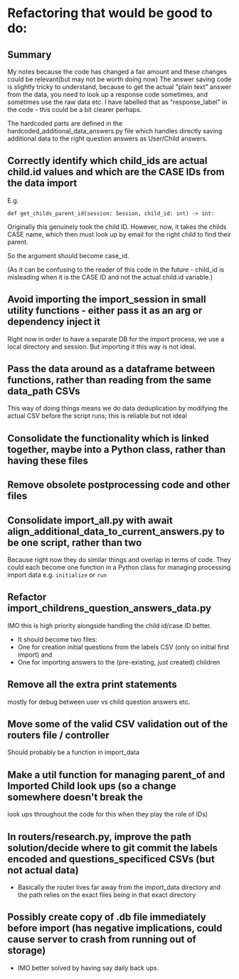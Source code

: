 # Refactoring that would be good to do:

## Summary
My notes because the code has changed a fair amount and these changes could be relevant(but may not be worth doing now)
The answer saving code is slightly tricky to understand, because to get the actual "plain text" answer from the data,
you need to look up a response code sometimes, and sometimes use the raw data etc. I have labelled that as "response_label"
in the code - this could be a bit clearer perhaps.

The hardcoded parts are defined in the hardcoded_additional_data_answers.py file which handles directly saving additional
data to the right question answers as User/Child answers.

## Correctly identify which child_ids are actual child.id values and which are the CASE IDs from the data import
E.g.
```
def get_childs_parent_id(session: Session, child_id: int) -> int:
```
Originally this genuinely took the child ID. However, now, it takes the childs CASE name, which then must look up by
email for the right child to find their parent.

So the argument should become case_id.

(As it can be confusing to the reader of this code in the future - child_id is misleading when it is the CASE ID and not
the actual child.id variable.)

## Avoid importing the import_session in small utility functions - either pass it as an arg or dependency inject it
Right now in order to have a separate DB for the import process, we use a local directory and session. But importing
it this way is not ideal.

## Pass the data around as a dataframe between functions, rather than reading from the same data_path CSVs
This way of doing things means we do data deduplication by modifying the actual CSV before the script runs;
this is reliable but not ideal

## Consolidate the functionality which is linked together, maybe into a Python class, rather than having these files

## Remove obsolete postprocessing code and other files

## Consolidate import_all.py with await align_additional_data_to_current_answers.py to be one script, rather than two
Because right now they do similar things and overlap in terms of code. They could each become one function in a
Python class for managing processing import data e.g. `initialize` or `run`

## Refactor import_childrens_question_answers_data.py
IMO this is high priority alongside handling the child id/case ID better.
- It should become two files:
- One for creation initial questions from the labels CSV (only on initial first import) and
- One for importing answers to the (pre-existing, just created) children

## Remove all the extra print statements
mostly for debug between user vs child question answers etc.

## Move some of the valid CSV validation out of the routers file / controller
Should probably be a function in import_data

## Make a util function for managing parent_of and Imported Child look ups (so a change somewhere doesn't break the
look ups throughout the code for this when they play the role of IDs)

## In routers/research.py, improve the path solution/decide where to git commit the labels encoded and questions_specificed CSVs (but not actual data)
- Basically the router lives far away from the import_data directory and the path relies on the exact files being in
that exact directory

## Possibly create copy of .db file immediately before import (has negative implications, could cause server to crash from running out of storage)
- IMO better solved by having say daily back ups.
